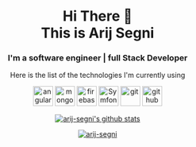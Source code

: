 

<h1 align="center">
Hi There 👋 <br> 
This is Arij Segni
</h1>

<h3 align="center">
I'm a software engineer | full Stack Developer
</h3>

   <p align="center" >
Here is the list of the technologies I'm currently using
</p>

<p align="center">
  
  <img src="https://seeklogo.com/images/A/angular-logo-CF8B6B5B10-seeklogo.com.png" alt="angular" width="40" height="40"/>
    <img src="https://www.vectorlogo.zone/logos/mongodb/mongodb-icon.svg" alt="mongodb" width="40" height="40"/>
  <img src="https://www.vectorlogo.zone/logos/firebase/firebase-icon.svg" alt="firebase" width="40" height="40"/>
  <img src="https://seeklogo.com/images/S/symfony-logo-AA34C8FC16-seeklogo.com.png" alt="Symfony" width="40" height="40"/>
  <img src="https://www.vectorlogo.zone/logos/git-scm/git-scm-icon.svg" alt="git" width="40" height="40"/> 
  <img src="https://www.vectorlogo.zone/logos/github/github-tile.svg" alt="github" width="40" height="40"/> 
 </p>
 


<p align="center">
  <a href="https://github.com/arij-segni">
    <img src="https://github-readme-stats.vercel.app/api?username=fjerbi&count_private=true&hide_border=true&show_icons=true" alt="arij-segni's github stats">
  </a>
</p>

<p align="center">
  <a href="https://github.com/arij-segni">
<p align="center">
   <p align="center"> <a href="https://github.com/ryo-ma/github-profile-trophy"><img src="https://github-profile-trophy.vercel.app/?username=arij-segni" alt="arij-segni" /></a> </p>
  </a>
</p>
